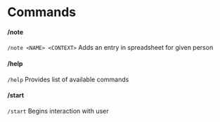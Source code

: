 
# Commands

#### /note
`/note <NAME> <CONTEXT>`
Adds an entry in spreadsheet for given person

#### /help
`/help`
Provides list of available commands

#### /start
`/start`
Begins interaction with user